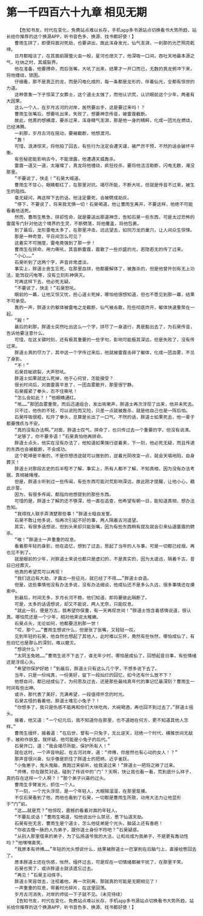 # 第一千四百六十九章 相见无期
        【告知书友，时代在变化，免费站点难以长存，手机app多书源站点切换看书大势所趋，站长给你推荐的这个换源APP，听书音色多、换源、找书都好使！】
       曹雨生拼了，即便将面对死劫，也要讲出，故此浑身发光，仙气澎湃，一刹那的光芒照亮乾坤。
       日月都暗淡了，在其面前跟萤火虫一般，星河也熄灭了，他深吸一口间，吞吐天地最本源之气，吐纳之时，其威裂界。
       他在准备，他要搏命，而后张嘴，大吼了出来，结果才一开口而已，无数的真龙俯冲下来，将他缠绕，锁困。
       仔细看，那不是真正的龙，而是闪电化成的，每一条都是龙形的，伴着仙光，全都有惊世的力道。
       这种景象一下子惊呆了女葬士，这个道士太强了，而他认识荒，认识眼前这个少年，两者有大因果。
       这么一个人，在岁月古河的对岸，居然要出手，这是要过来吗！？
       曹雨生张嘴后，想要吼出来，失败了，想要神念传音，被雷霆截断。
       故此，他真的想横渡，要杀过来，浑身精气澎湃，那是他一身的精粹，化成一团光在燃烧，已经沸腾。
       一刹那，岁月古河在摇动，要被截断，他想渡河。
       “轰！
       可惜，浪涛惊天，将他拍了回去，有些行为注定会遭天谴，被严厉干预，不然的话会破坏平衡。
       有些秘密能影响古今，不能泄露，他遭遇天威轰杀。
       雷霆一道又一道，太璀璨了，真龙将他缠绕，疯狂绞杀，要将他活活勒断，闪电无数，淹没那里。
       “不要说了，快走！”石昊大喊道。
       曹雨生不甘心，眼睛都红了，在那里对抗，竭尽所能，不断大吼，但就是传音不过来，被生生的阻挡。
       毫无疑问，再这样下去的话，他注定要死，会被劈成劫灰。
       “停下，不要说了，将来我无惧一切！石昊喝道，他让曹雨生离开，不要这样，他绝不可能看着他送死。
       然而，曹雨生焦急，拼却性命，就是要送出那道神念，告知石昊一些东西，可是太过恐怖的雷霆专门针对他这个境界的生灵，不断劈落，将他覆盖，将他包裹。
       到了最后，龙形雷电太多了，在那里冲击，远远望去，如同万龙的巢穴，让人间众生惊悚。
       那是一种奇景，平日间怎么可见？
       这着实不可揣度，雷电竟强到了那一步！
       曹雨生在拼命，用力嘶吼，其音断雷霆，震散了一些炽盛的光，若隐若无的传了过来。
       “小心……”
       石昊听到了这两个字，声音非常虚淡。
       事实上，胖道士舍生忘死，在那里血拼，他都要解体了，被轰杀的，但是他曾开创有无上功法，能驾驭闪电等，没有立刻形神俱灭。
       可再这样下去，他必死无疑。
       “不要说了，快走！”石昊怒吼。
       眼前的一幕，让他又惊又忧，担心道士死掉，哪怕他很想知道，但也不愿见到那一幕，结果不可承受。
       轰的一声，胖道士的躯体被雷电之龙截断，仙气被击散，险些彻底炸开，躯体快速重聚在一起。
       “殿！”
       最后的刹那，胖道士突然吐出这么一个字，拼尽了一身道行，真是豁出去了，为石昊传音，告诉他要注意什么。
       可惜，在这关键时刻，还有极其重要的一些字句，影响可能极其深远，但是失败了，没有传过来。
       胖道士真的尽力了，其中这一个字传过来后，他就被雷霆击碎了躯体，化成一团血雾，不见了身影。
       “不！”
       石昊目眦欲裂，大声怒吼。
       胖道士如果就这么死掉，他于心何甘，怎能接受？
       很长时间后，对面雷霆平息了，一团血雾散开，那里很宁静。
       石昊握紧了拳头，忍不住嘶吼！
       “怎么会如此？！”他眼睛通红。
       “咳……”那团血雾重聚，而后迅速组合，发出咳嗽声，胖道士再次浮现了出来，他并未死去。
       只不过，他伤的不轻，可以说险而又险，只差一点就被轰杀，就是他自己也是一阵后怕。
       石昊呼吸很粗，松开了拳头，总算是长出了一口气，不然的话，胖道士如果死去，他一辈子都要愧疚与不安。
       “真的没有办法啊。”对面，胖道士叹气，拼命了，也只传过去一个重要的字，但没有说清。
       “足够了，你不要多语！”石昊真怕他再拼命。
       胖道士点头，他实在没有办法了，他知道如果强行逆着来，下一刻，他必死无疑，而且传递的东西也会被截断，不会成功。
       这个乾坤是平衡的，不是你想违逆就可以做到的，逆着光阴改变一点，就会天塌地陷，自身葬灭！
       胖道士对那段古史的后半程不了解，事实上，所有人都不了解，不知真相，因为没有办法考据，真相被掩埋。
       但是，胖道士听到过一些传闻，有些东西可能对荒影响深远，故此刚才提醒，让他小心，藉此示警。
       因为，有很多传闻，都指向他想提到的那些东西。
       可惜的是，胖道士了解的还不够深，他一直在追查，他希望有朝一日，能知道真相，想办法告知。
       “我得找人联手弄清楚那些事！”胖道士暗自发誓。
       石昊不敢让他多说，怕再次引起不好的事，两人隔着古河遥望。
       其实，有很多话想说，但到头来却只能张嘴，因为有些东西稍有提及就会引来仙道雷霆的劈杀。
       “唉！”胖道士一声重重的叹息。
       看着那年轻的身影，他在追忆，想到了过去，思起了当年的人与事，可是一切都已经烟，再也见不到了。
       就是眼前的少年，对胖道士来说也都只是虚幻的，不是真实的，因为太遥远，隔着千古，昔日已经葬灭。
       他真的希望荒可以再现！
       “我们这边有大劫，才露出一些征兆，就已经了不得……”胖道士自语。
       但是，这些事情他没有办法多说，没有办法细谈，他成仙还不是多么久远，很多事情还在摸索中。
       到最后，时间无多，岁月长河不稳，他们知道，即将要彼此隔断了。
       可是，太多的话语想说，却又不能说，两人无奈，只能叹息。
       “就此一别，便是万古，我希望你保重，有一天再现世间！”胖道士饱含着感情说道，很认真。哪怕荒还是一个少年，相对他来说太稚嫩。
       石昊点头，无论如何，他都要活到那一世！
       “哎，那个……”曹雨生想说什么，但是张了张嘴，又轻轻一叹。
       见到年轻的石昊，他自然也想起了其他人，此时难以忘怀，竟然有些怅然，哪怕成仙了，有些旧忆也是那么的深刻，难以磨灭。
       “想说什么？”
       “太阴玉兔她……”曹雨生说不下去了，谁无年少时，哪怕是成仙了，回想起昔日事，有些情绪还是浮现心头。
       “希望你保护好她！”到最后，胖道士只有这么几个字，不想多说下去了。
       当年，只是一份纯真，一份美好，留下一段灿烂的回忆，如今还有什么放不下？
       他想自问，都已经成仙了，为何思及过去，还是那些最纯真年代的事记忆最深刻？曹雨生一时间有些出神。
       或许，那代表了美好，充满希望，一段值得怀念的时光。
       石昊古怪的看着他，胖道士难忘小兔子？！
       “你想多了，我只是伤感不能再和你们大块吃肉，大碗喝酒，再也回不到过去了。”胖道士摇头。
       接着，他又道：“一个纪元后，我不知道你在那里，也不道她在何方，更不知道其他人怎样。”
       曹雨生缅怀，接着道：“在后世，曾有一只兔子，无比逆天，冠绝一个时代，横推世间无敌手，被称作妖皇。我怀疑，他可能是小兔子的后代。”
       石昊开口，道：“我会竭尽所能，保护所有人！”
       就在这时，一个声音响起，在古河对岸，道：“师傅，你居然也有心动的女人！？”
       那声音很兴奋，似乎像是抓住了胖道士的把柄，近乎雀跃。
       “小兔崽子，鬼头鬼脑，竟跑过来偷听，给我滚过来！”胖道士一把将之揪了过来。
       “师傅，你在跟荒对话，碰到了传说中的‘门’？天啊，快让我也看一看，荒到底什么样子，真的存在这样一个人啊？！”那个弟子兴奋的过头。
       曹雨生手臂发光，抓住一个人。
       下一刻，一个光头浮现，是一个年轻人，大眼贼溜溜，在那里踅摸。
       不仅石昊看到了他，而他也看到了石昊，一切都是曹雨生所致，动用大法力让他显形于“门”前。
       “这……就是荒？”他惊叹，震撼的看着对面的年轻人。
       “不要乱说话！”曹雨生喝道，怕他说出什么禁忌，惹下仙道天劫。
       石昊有些无言，曹雨生是个道士，怎么他徒弟是个光头，脑袋上还有香疤！
       “你收古僧一脉的人为弟子，跟你道士身份不符吧？”石昊疑惑。
       “从别人那里借来的弟子，为了弘扬道爷我的大法，让和尚成为我弟子，不是更有轰动性吗？”他嘿嘿直笑。
       “我原本有师傅……”年轻的光头想说什么，结果被胖道士一巴掌削在后脑勺上，直接给憋回去了。
       原本胖道士还在伤感，怅然，缅怀过去，可是现在一切情绪都被干扰了，在那里干笑。
       石昊也笑了，或许胖道士就该遗忘过去。
       “再见！”石昊主动挥手。
       胖道士笑容敛去，注视着他，再一次别离，那就真的可能是无期相见了！
       一声重重的叹息，带着时光碎片，在这里回荡。
       岁月古河消失，对岸的师徒一下子就不见。（未完待续）
       【告知书友，时代在变化，免费站点难以长存，手机app多书源站点切换看书大势所趋，站长给你推荐的这个换源APP，听书音色多、换源、找书都好使！】